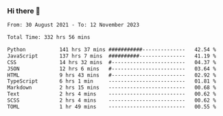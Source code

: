 ### Hi there 👋

<!--
**dominoto/dominoto** is a ✨ _special_ ✨ repository because its `README.md` (this file) appears on your GitHub profile.

Here are some ideas to get you started:

- 🔭 I’m currently working on ...
- 🌱 I’m currently learning ...
- 👯 I’m looking to collaborate on ...
- 🤔 I’m looking for help with ...
- 💬 Ask me about ...
- 📫 How to reach me: ...
- 😄 Pronouns: ...
- ⚡ Fun fact: ...
-->
<!--START_SECTION:waka-->

```txt
From: 30 August 2021 - To: 12 November 2023

Total Time: 332 hrs 56 mins

Python           141 hrs 37 mins ###########--------------   42.54 %
JavaScript       137 hrs 7 mins  ##########---------------   41.19 %
CSS              14 hrs 32 mins  #------------------------   04.37 %
JSON             12 hrs 6 mins   #------------------------   03.64 %
HTML             9 hrs 43 mins   #------------------------   02.92 %
TypeScript       6 hrs 1 min     -------------------------   01.81 %
Markdown         2 hrs 15 mins   -------------------------   00.68 %
Text             2 hrs 4 mins    -------------------------   00.62 %
SCSS             2 hrs 4 mins    -------------------------   00.62 %
TOML             1 hr 49 mins    -------------------------   00.55 %
```

<!--END_SECTION:waka-->

